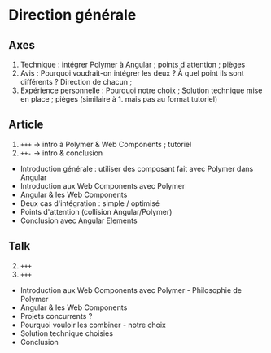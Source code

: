 # Direction générale

## Axes

1. Technique : intégrer Polymer à Angular ; points d'attention ; pièges
2. Avis : Pourquoi voudrait-on intégrer les deux ? À quel point ils sont différents ? Direction de chacun ;
3. Expérience personnelle : Pourquoi notre choix ; Solution technique mise en place ; pièges (similaire à 1. mais pas au format tutoriel)

## Article
1. `+++` -> intro à Polymer & Web Components ; tutoriel
2. `++-` -> intro & conclusion

- Introduction générale : utiliser des composant fait avec Polymer dans Angular
- Introduction aux Web Components avec Polymer
- Angular & les Web Components
- Deux cas d'intégration : simple / optimisé
- Points d'attention (collision Angular/Polymer)
- Conclusion avec Angular Elements

## Talk
2. `+++`
3. `+++`

- Introduction aux Web Components avec Polymer - Philosophie de Polymer
- Angular & les Web Components
- Projets concurrents ?
- Pourquoi vouloir les combiner - notre choix
- Solution technique choisies
- Conclusion